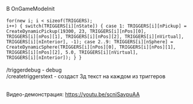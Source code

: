 В OnGameModeInit<br><br>
<code>for(new i; i < sizeof(TRIGGERS); i++)
{
	switch(TRIGGERS[i][nState])
	{
		case 1: TRIGGERS[i][nPickup] = CreateDynamicPickup(19300, 23, TRIGGERS[i][nPos][0], TRIGGERS[i][nPos][1], TRIGGERS[i][nPos][2], TRIGGERS[i][nVirtual], TRIGGERS[i][nInterior], -1);
		case 2..9: TRIGGERS[i][nSphere] = CreateDynamicSphere(TRIGGERS[i][nPos][0], TRIGGERS[i][nPos][1], TRIGGERS[i][nPos][2], 5.0, TRIGGERS[i][nVirtual], TRIGGERS[i][nInterior]); 
	}
}</code>
<br><br>
/triggerdebug - debug<br>
/createtriggerstext - создаст 3д текст на каждом из триггеров <br><br>

Видео-демонстрация:  https://youtu.be/scniSavpuAA
